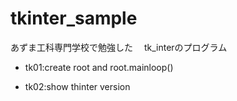 # tkinter_sample

あずま工科専門学校で勉強した　 tk_interのプログラム

- tk01:create root and root.mainloop()

- tk02:show thinter version
